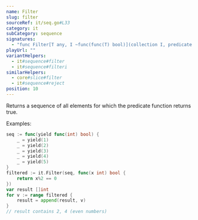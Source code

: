 ```yaml
---
name: Filter
slug: filter
sourceRef: it/seq.go#L33
category: it
subCategory: sequence
signatures:
  - "func Filter[T any, I ~func(func(T) bool)](collection I, predicate func(item T) bool) I"
playUrl: ""
variantHelpers:
  - it#sequence#filter
  - it#sequence#filteri
similarHelpers:
  - core#slice#filter
  - it#sequence#reject
position: 10
---
```


Returns a sequence of all elements for which the predicate function returns true.

Examples:

```go
seq := func(yield func(int) bool) {
    _ = yield(1)
    _ = yield(2)
    _ = yield(3)
    _ = yield(4)
    _ = yield(5)
}
filtered := it.Filter(seq, func(x int) bool {
    return x%2 == 0
})
var result []int
for v := range filtered {
    result = append(result, v)
}
// result contains 2, 4 (even numbers)
```